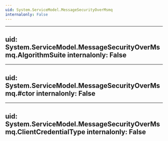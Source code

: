 ```yaml
---
uid: System.ServiceModel.MessageSecurityOverMsmq
internalonly: False
---
```


---
uid: System.ServiceModel.MessageSecurityOverMsmq.AlgorithmSuite
internalonly: False
---

---
uid: System.ServiceModel.MessageSecurityOverMsmq.#ctor
internalonly: False
---

---
uid: System.ServiceModel.MessageSecurityOverMsmq.ClientCredentialType
internalonly: False
---
